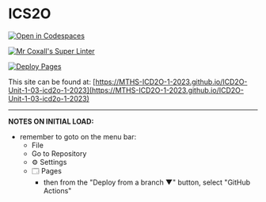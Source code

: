 # ICS2O

[![Open in Codespaces](https://classroom.github.com/assets/launch-codespace-7f7980b617ed060a017424585567c406b6ee15c891e84e1186181d67ecf80aa0.svg)](https://classroom.github.com/open-in-codespaces?assignment_repo_id=13884202)

[![Mr Coxall's Super Linter](https://github.com/MTHS-ICD2O-1-2023/ICD2O-Unit-1-03-icd2o-1-2023/workflows/Mr%20Coxall's%20Super%20Linter/badge.svg)](https://github.com/MTHS-ICD2O-1-2023/ICD2O-Unit-1-03-icd2o-1-2023/actions)

[![Deploy Pages](https://github.com/MTHS-ICD2O-1-2023/ICD2O-Unit-1-03-icd2o-1-2023/workflows/Deploy%20Pages/badge.svg)](https://github.com/MTHS-ICD2O-1-2023/ICD2O-Unit-1-03-icd2o-1-2023/actions)

This site can be found at: [https://MTHS-ICD2O-1-2023.github.io/ICD2O-Unit-1-03-icd2o-1-2023](https://MTHS-ICD2O-1-2023.github.io/ICD2O-Unit-1-03-icd2o-1-2023)

---

**NOTES ON INITIAL LOAD:**
- remember to goto on the menu bar:
  - File
  - Go to Repository
  - ⚙ Settings
  - 🗔 Pages
    - then from the "Deploy from a branch ▼" button, select "GitHub Actions"

